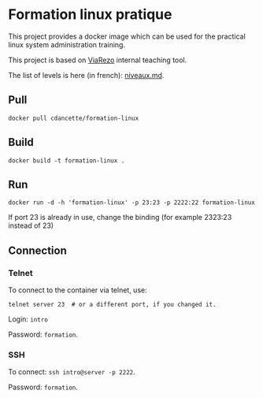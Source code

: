 # Formation linux pratique

This project provides a docker image which can be used for the practical linux system administration training.

This project is based on [ViaRezo](https://viarezo.fr) internal teaching tool. 

The list of levels is here (in french): [niveaux.md](niveaux.md).

## Pull

`docker pull cdancette/formation-linux`

## Build
```
docker build -t formation-linux .
```

## Run
```
docker run -d -h 'formation-linux' -p 23:23 -p 2222:22 formation-linux
```

If port 23 is already in use, change the binding (for example 2323:23 instead of 23)

## Connection
### Telnet
To connect to the container via telnet, use:

```
telnet server 23  # or a different port, if you changed it.
```

Login: `intro`

Password: `formation`.


### SSH
To connect: `ssh intro@server -p 2222`.

Password: `formation`.
